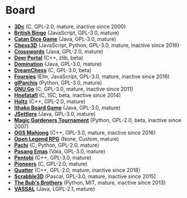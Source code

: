 [comment]: # (autogenerated content, do not edit)
# Board

- **[3Dc](../3dc.md)** (C, GPL-2.0, mature, inactive since 2000)
- **[British Bingo](../british_bingo.md)** (JavaScript, GPL-3.0, mature)
- **[Catan Dice Game](../catan_dice_game.md)** (Java, GPL-3.0, mature)
- **[Chess3D](../chess3d.md)** (JavaScript, Python, GPL-3.0, mature, inactive since 2016)
- **[Crosswords](../crosswords.md)** (Java, GPL-2.0, mature)
- **[Deer Portal](../deer_portal.md)** (C++, zlib, beta)
- **[Domination](../domination.md)** (Java, GPL-3.0, mature)
- **[DreamChess](../dreamchess.md)** (C, GPL-3.0, beta)
- **[Foursies](../foursies.md)** (Elm, JavaScript, GPL-3.0, mature, inactive since 2016)
- **[glParchis](../glparchis.md)** (Python, GPL-3.0, mature)
- **[GNU Go](../gnu_go.md)** (C, GPL-3.0, mature, inactive since 2011)
- **[Hnefatafl](../hnefatafl.md)** (C, ISC, beta, inactive since 2014)
- **[Holtz](../holtz.md)** (C++, GPL-2.0, mature)
- **[Ithaka Board Game](../ithaka_board_game.md)** (Java, GPL-3.0, mature)
- **[JSettlers](../jsettlers.md)** (Java, GPL-3.0, mature)
- **[Magic Gardeners Tournament](../magic_gardeners_tournament.md)** (Python, GPL-2.0, beta, inactive since 2007)
- **[OGS Mahjong](../ogs_mahjong.md)** (C++, GPL-3.0, mature, inactive since 2016)
- **[Open Legend RPG](../open_legend_rpg.md)** (None, Custom, mature)
- **[Pachi](../pachi.md)** (C, Python, GPL-2.0, mature)
- **[Pasang Emas](../pasang_emas.md)** (Vala, GPL-3.0, mature)
- **[Pentobi](../pentobi.md)** (C++, GPL-3.0, mature)
- **[Pioneers](../pioneers.md)** (C, GPL-2.0, mature)
- **[Quatter](../quatter.md)** (C++, GPL-2.0, mature, inactive since 2018)
- **[Scrabble3D](../scrabble3d.md)** (Pascal, GPL-3.0, mature, inactive since 2015)
- **[The Bub's Brothers](../the_bubs_brothers.md)** (Python, MIT, mature, inactive since 2013)
- **[VASSAL](../vassal.md)** (Java, LGPL-2.1, mature)